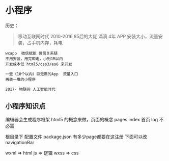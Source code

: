 # 小程序

历史：
  > 移动互联网时代 2010-2016
    85后的大佬 滴滴 4年
    APP 安装大小，流量安装，占手机内存，耗电

    wxapp  微信赋能 微信关系链
    不用安装，用完即走，小到1M以内
    开发成本低 html5/css3/es6 来开发

    一些（10个以内）巨无霸的App  流量入口
    再装一堆的小程序

    2017- 物联网 人工智能时代

## 小程序知识点
编辑器会生成程序框架
html5 的概念来做，页面的概念
pages
   index 首页
   log 不必需

根目录下
   配置文件 package.json  有多少page都要在这注册
   下面可以改navigationBar

   wxml => html
   js => 逻辑
   wxss => css